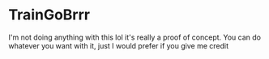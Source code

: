 # TrainGoBrrr

I'm not doing anything with this lol it's really a proof of concept. You can do whatever you want with it, just I would prefer if you give me credit
